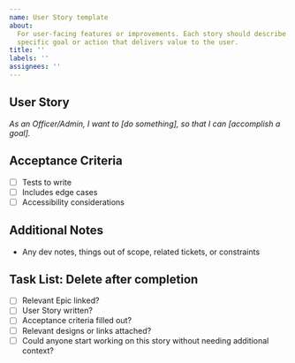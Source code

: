 ```yaml
---
name: User Story template
about:
  For user-facing features or improvements. Each story should describe a
  specific goal or action that delivers value to the user.
title: ''
labels: ''
assignees: ''
---
```


## User Story

_As an Officer/Admin, I want to [do something], so that I can [accomplish a
goal]._

## Acceptance Criteria

- [ ] Tests to write
- [ ] Includes edge cases
- [ ] Accessibility considerations

## Additional Notes

- Any dev notes, things out of scope, related tickets, or constraints

## Task List: Delete after completion

- [ ] Relevant Epic linked?
- [ ] User Story written?
- [ ] Acceptance criteria filled out?
- [ ] Relevant designs or links attached?
- [ ] Could anyone start working on this story without needing additional
      context?
